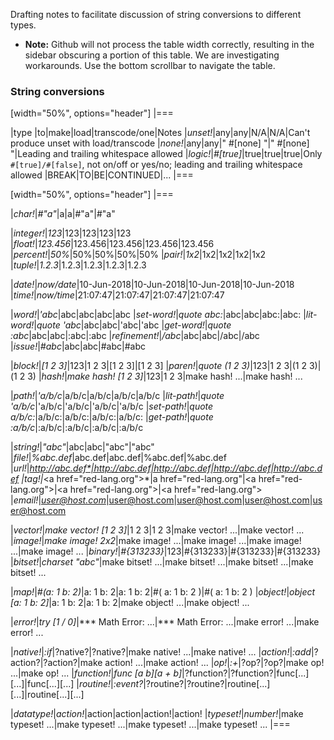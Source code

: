Drafting notes to facilitate discussion of string conversions to different types.

* **Note:** Github will not process the table width correctly, resulting in the sidebar obscuring a portion of this table. We are investigating workarounds. Use the bottom scrollbar to navigate the table.

### String conversions
[width="50%", options="header"]
|===

|type |to|make|load|transcode/one|Notes
|*unset!*|any|any|N/A|N/A|Can't produce unset with load/transcode
|*none!*|any|any|" #[none] "|" #[none] "|Leading and trailing whitespace allowed
|*logic!*|*#[true]*|true|true|true|Only `#[true]/#[false]`, not on/off or yes/no; leading and trailing whitespace allowed
|BREAK|TO|BE|CONTINUED|...
|===

[width="50%", options="header"]
|===

|*char!*|*#"a"*|a|a|#"a"|#"a"

|*integer!*|*123*|123|123|123|123
|*float!*|*123.456*|123.456|123.456|123.456|123.456
|*percent!*|*50%*|50%|50%|50%|50%
|*pair!*|*1x2*|1x2|1x2|1x2|1x2
|*tuple!*|*1.2.3*|1.2.3|1.2.3|1.2.3|1.2.3

|*date!*|*now/date*|10-Jun-2018|10-Jun-2018|10-Jun-2018|10-Jun-2018
|*time!*|*now/time*|21:07:47|21:07:47|21:07:47|21:07:47

|*word!*|*'abc*|abc|abc|abc|abc
|*set-word!*|*quote abc:*|abc|abc|abc:|abc:
|*lit-word!*|*quote 'abc*|abc|abc|'abc|'abc
|*get-word!*|*quote :abc*|abc|abc|:abc|:abc
|*refinement!*|*/abc*|abc|abc|/abc|/abc
|*issue!*|*#abc*|abc|abc|#abc|#abc

|*block!*|*[1 2 3]*|123|1 2 3|[1 2 3]|[1 2 3]
|*paren!*|*quote (1 2 3)*|123|1 2 3|(1 2 3)|(1 2 3)
|*hash!*|*make hash! [1 2 3]*|123|1 2 3|make hash! ...|make hash! ...

|*path!*|*'a/b/c*|a/b/c|a/b/c|a/b/c|a/b/c
|*lit-path!*|*quote 'a/b/c*|'a/b/c|'a/b/c|'a/b/c|'a/b/c
|*set-path!*|*quote a/b/c:*|a/b/c:|a/b/c:|a/b/c:|a/b/c:
|*get-path!*|*quote :a/b/c*|:a/b/c|:a/b/c|:a/b/c|:a/b/c

|*string!*|*"abc"*|abc|abc|"abc"|"abc"
|*file!*|*%abc.def*|abc.def|abc.def|%abc.def|%abc.def
|*url!*|*http://abc.def*|http://abc.def|http://abc.def|http://abc.def|http://abc.def
|*tag!*|*&lt;a href="red-lang.org"&gt;*|a href="red-lang.org"|&lt;a href="red-lang.org"&gt;|&lt;a href="red-lang.org"&gt;|&lt;a href="red-lang.org"&gt;
|*email!*|*user@host.com*|user@host.com|user@host.com|user@host.com|user@host.com

|*vector!*|*make vector! [1 2 3]*|1 2 3|1 2 3|make vector! ...|make vector! ...
|*image!*|*make image! 2x2*|make image! ...|make image! ...|make image! ...|make image! ...
|*binary!*|*#{313233}*|123|#{313233}|#{313233}|#{313233}
|*bitset!*|*charset "abc"*|make bitset! ...|make bitset! ...|make bitset! ...|make bitset! ...

|*map!*|*#(a: 1 b: 2)*|a: 1
b: 2|a: 1
b: 2|#(
    a: 1
    b: 2
)|#(
    a: 1
    b: 2
)
|*object!*|*object [a: 1 b: 2]*|a: 1
b: 2|a: 1
b: 2|make object! ...|make object! ...

|*error!*|*try [1 / 0]*|*** Math Error: ...|*** Math Error: ...|make error! ...|make error! ...

|*native!*|*:if*|?native?|?native?|make native! ...|make native! ...
|*action!*|*:add*|?action?|?action?|make action! ...|make action! ...
|*op!*|*:+*|?op?|?op?|make op! ...|make op! ...
|*function!*|*func [a b][a + b]*|?function?|?function?|func[...][...]|func[...][...]
|*routine!*|*:event?*|?routine?|?routine?|routine[...][...]|routine[...][...]

|*datatype!*|*action!*|action|action|action!|action!
|*typeset!*|*number!*|make typeset! ...|make typeset! ...|make typeset! ...|make typeset! ...
|===
